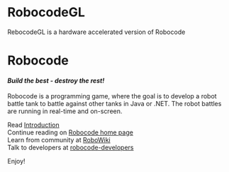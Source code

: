 # RobocodeGL
RebocodeGL is a hardware accelerated version of Robocode

# Robocode
#### *Build the best - destroy the rest!*

Robocode is a programming game, where the goal is to develop a robot battle tank to battle against other tanks in Java or .NET. The robot battles are running in real-time and on-screen.
  
Read [Introduction](http://robocode.sourceforge.net/docs/ReadMe.html)  
Continue reading on [Robocode home page](http://robocode.sourceforge.net/)  
Learn from community at [RoboWiki](http://robowiki.net/)  
Talk to developers at [robocode-developers](http://groups.google.com/group/robocode-developers)  

Enjoy!
